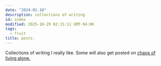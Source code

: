 ```yaml
---
date: "2024-01-10"
description: collections of writing
id: index
modified: 2025-10-29 02:15:11 GMT-04:00
tags:
  - fruit
title: posts.
---
```


Collections of writing I really like. Some will also get posted on [chaos of living alone.](https://livingalonealone.com/)

